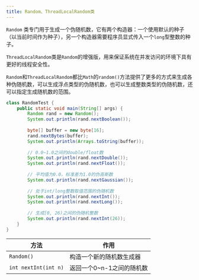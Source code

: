 ```yaml
---
title: Random、ThreadLocalRandom类
---
```


`Random` 类专门用于生成一个伪随机数，它有两个构造器：一个使用默认的种子（以当前时间作为种子），另一个构造器需要程序员显式传入一个`long`型整数的种子。

`ThreadLocalRandom`类是`Random`的增强版，用来保证系统在并发访问的环境下具有更好的线程安全性。

`Random`和`ThreadLocalRandom`都比`Math`的`random()`方法提供了更多的方式来生成各种伪随机数，可以生成浮点类型的伪随机数，也可以生成整数类型的伪随机数，还可以指定生成随机数的范围。

```java
class RandomTest {
    public static void main(String[] args) {
        Random rand = new Random();
        System.out.println(rand.nextBoolean());
        
        byte[] buffer = new byte[16];
        rand.nextBytes(buffer);
        System.out.println(Arrays.toString(buffer));
        
        // 0.0~1.0之间的double/float数
        System.out.println(rand.nextDouble());
        System.out.println(rand.nextFloat());
        
        // 平均值为0.0，标准差为1.0的伪高斯数
        System.out.println(rand.nextGaussian());
        
        // 处于int/long整数取值范围的伪随机数
        System.out.println(rand.nextInt());
        System.out.println(rand.nextLong());
        
        // 生成[0, 26)之间的伪随机整数
        System.out.println(rand.nextInt(26));
    }
}
```

| 方法                 | 作用                      |
| -------------------- | ------------------------- |
| `Random()`           | 构造一个新的随机数生成器  |
| `int nextInt(int n)` | 返回一个0~n-1之间的随机数 |

